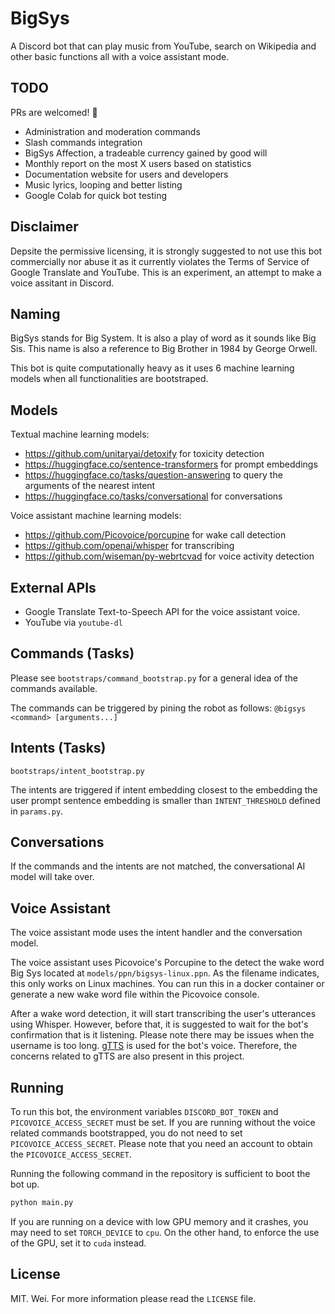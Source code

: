 # BigSys

A Discord bot that can play music from YouTube, search on Wikipedia and other basic functions all with a voice assistant mode.

## TODO

PRs are welcomed! 🙏

- Administration and moderation commands
- Slash commands integration
- BigSys Affection, a tradeable currency gained by good will
- Monthly report on the most X users based on statistics
- Documentation website for users and developers
- Music lyrics, looping and better listing
- Google Colab for quick bot testing

## Disclaimer

Depsite the permissive licensing, it is strongly suggested to not use this bot commercially nor abuse it as it currently violates the Terms of Service of Google Translate and YouTube. This is an experiment, an attempt to make a voice assitant in Discord.

## Naming

BigSys stands for Big System. It is also a play of word as it sounds like Big Sis. This name is also a reference to Big Brother in 1984 by George Orwell.

This bot is quite computationally heavy as it uses 6 machine learning models when all functionalities are bootstraped.

## Models

Textual machine learning models:
- https://github.com/unitaryai/detoxify for toxicity detection
- https://huggingface.co/sentence-transformers for prompt embeddings
- https://huggingface.co/tasks/question-answering to query the arguments of the nearest intent
- https://huggingface.co/tasks/conversational for conversations

Voice assistant machine learning models:
- https://github.com/Picovoice/porcupine for wake call detection
- https://github.com/openai/whisper for transcribing
- https://github.com/wiseman/py-webrtcvad for voice activity detection

## External APIs

- Google Translate Text-to-Speech API for the voice assistant voice.
- YouTube via `youtube-dl`

## Commands (Tasks) 

Please see `bootstraps/command_bootstrap.py`
for a general idea of the commands available.

The commands can be triggered by pining the robot as follows: `@bigsys <command> [arguments...]`

## Intents (Tasks)

`bootstraps/intent_bootstrap.py`

The intents are triggered if intent embedding closest to the embedding the user prompt sentence embedding is smaller than `INTENT_THRESHOLD` defined in `params.py`.

## Conversations

If the commands and the intents are not matched, the conversational AI model will take over.

## Voice Assistant

The voice assistant mode uses the intent handler and the conversation model.

The voice assistant uses Picovoice's Porcupine to the detect the wake word Big Sys located at `models/ppn/bigsys-linux.ppn`. As the filename indicates, this only works on Linux machines. You can run this in a docker container or generate a new wake word file within the Picovoice console.

After a wake word detection, it will start transcribing the user's utterances using Whisper. However, before that, it is suggested to wait for the bot's confirmation that is it listening. Please note there may be issues when the username is too long. [gTTS](https://github.com/pndurette/gTTS) is used for the bot's voice. Therefore, the concerns related to gTTS are also present in this project.

## Running

To run this bot, the environment variables `DISCORD_BOT_TOKEN` and `PICOVOICE_ACCESS_SECRET` must be set. If you are running without the voice related commands bootstrapped, you do not need to set `PICOVOICE_ACCESS_SECRET`. Please note that you need an account to obtain the `PICOVOICE_ACCESS_SECRET`.

Running the following command in the repository is sufficient to boot the bot up.

```sh
python main.py
```

If you are running on a device with low GPU memory and it crashes, you may need to set `TORCH_DEVICE` to `cpu`. On the other hand, to enforce the use of the GPU, set it to `cuda` instead.

## License

MIT. Wei. For more information please read the `LICENSE` file.